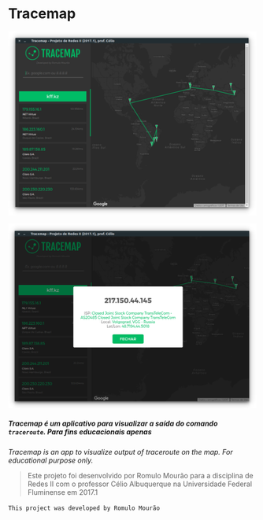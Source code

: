 # Tracemap

![](2017-07-12-07-52-36.png)

![](2017-07-12-07-53-29.png)

##### Tracemap é um aplicativo para visualizar a saída do comando `traceroute`. Para fins educacionais apenas
*Tracemap is an app to visualize output of traceroute on the map. For educational purpose only.*

>Este projeto foi desenvolvido por Romulo Mourão
>para a disciplina de Redes II com o professor Célio Albuquerque 
> na Universidade Federal Fluminense em 2017.1


`This project was developed by Romulo Mourão`

